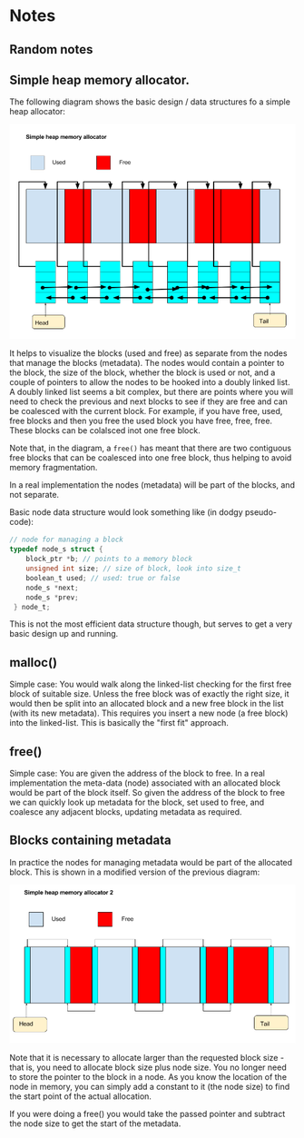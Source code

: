 # Notes
## Random notes

## Simple heap memory allocator. 

The following diagram shows the basic design / data structures fo a simple heap allocator:

![Heap Memory Allocator](./Memory_allocator_1.png)

It helps to visualize the blocks (used and free) as separate from the nodes that manage the blocks (metadata). The nodes would contain a pointer to the block, the size of the block, whether the block is used or not, and a couple of pointers to allow the nodes to be hooked into a doubly linked list. A doubly linked list seems a bit complex, but there are points where you will need to check the previous and next blocks to see if they are free and can be coalesced with the current block. For example, if you have free, used, free blocks and then you free the used block you have free, free, free. These blocks can be colalsced inot one free block.  

Note that, in the diagram, a `free()` has meant that there are two contiguous free blocks that can be coalesced into one free block, thus helping to avoid memory fragmentation.

In a real implementation the nodes (metadata) will be part of the blocks, and not separate.

Basic node data structure would look something like (in dodgy pseudo-code):

```C
// node for managing a block
typedef node_s struct {
    block_ptr *b; // points to a memory block
    unsigned int size; // size of block, look into size_t
    boolean_t used; // used: true or false
    node_s *next;
    node_s *prev;	   
 } node_t;
```

This is not the most efficient data structure though, but serves to get a very basic design up and running.  

## malloc()

Simple case: You would walk along the linked-list checking for the first free block of suitable size. Unless the free block was of exactly the right size, it would then be split into an allocated block and a new free block in the list (with its new metadata). This requires you insert a new node (a free block) into the linked-list. This is basically the "first fit" approach.

## free()

Simple case: You are given the address of the block to free. In a real implementation the meta-data (node) associated with an allocated block would be part of the block itself. So given the address of the block to free we can quickly look up metadata for the block, set used to free, and coalesce any adjacent blocks, updating metadata as required.

## Blocks containing metadata

In practice the nodes for managing metadata would be part of the allocated block. This is shown in a modified version of the previous diagram:

![Heap Memory Allocator with nodes in block](./Memory_allocator_2.png)

Note that it is necessary to allocate larger than the requested block size - that is, you need to allocate block size plus node size. You no longer need to store the pointer to the block in a node. As you know the location of the node in memory, you can simply add a constant to it (the node size) to find the start point of the actual allocation. 

If you were doing a free() you would take the passed pointer and subtract the node size to get the start of the metadata.
